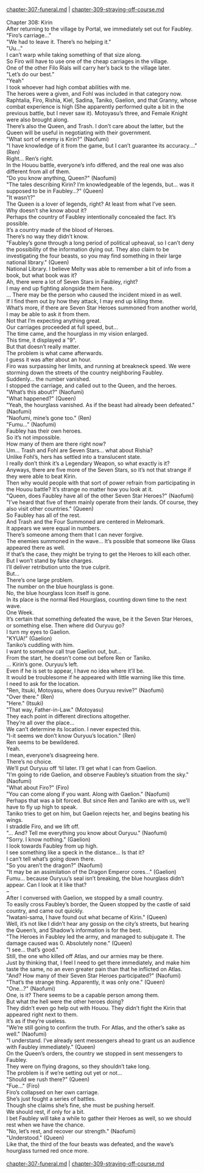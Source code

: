 [chapter-307-funeral.md](./chapter-307-funeral.md) | [chapter-309-straying-off-course.md](./chapter-309-straying-off-course.md) <br/>
<br/>
Chapter 308: Kirin<br/>
After returning to the village by Portal, we immediately set out for Faubley.<br/>
"Firo’s carriage…"<br/>
"We had to leave it. There’s no helping it."<br/>
"Uu…"<br/>
I can’t warp while taking something of that size along.<br/>
So Firo will have to use one of the cheap carriages in the village.<br/>
One of the other Filo Rials will carry her’s back to the village later.<br/>
"Let’s do our best."<br/>
"Yeah"<br/>
I took whoever had high combat abilities with me.<br/>
The heroes were a given, and Fohl was included in that category now.<br/>
Raphtalia, Firo, Rishia, Kiel, Sadina, Taniko, Gaelion, and that Granny, whose combat experience is high (She apparently performed quite a bit in the previous battle, but I never saw it). Motoyasu’s three, and Female Knight were also brought along.<br/>
There’s also the Queen, and Trash. I don’t care about the latter, but the Queen will be useful in negotiating with their government.<br/>
"What sort of enemy is Kirin?" (Naofumi)<br/>
"I have knowledge of it from the game, but I can’t guarantee its accuracy…." (Ren)<br/>
Right… Ren’s right.<br/>
In the Houou battle, everyone’s info differed, and the real one was also different from all of them.<br/>
"Do you know anything, Queen?" (Naofumi)<br/>
"The tales describing Kirin? I’m knowledgeable of the legends, but… was it supposed to be in Faubley…?" (Queen)<br/>
"It wasn’t?"<br/>
The Queen is a lover of legends, right? At least from what I’ve seen.<br/>
Why doesn’t she know about it?<br/>
Perhaps the country of Faubley intentionally concealed the fact. It’s possible.<br/>
It’s a country made of the blood of Heroes.<br/>
There’s no way they didn’t know.<br/>
"Faubley’s gone through a long period of political upheaval, so I can’t deny the possibility of the information dying out. They also claim to be investigating the four beasts, so you may find something in their large national library." (Queen)<br/>
National Library. I believe Melty was able to remember a bit of info from a book, but what book was it?<br/>
Ah, there were a lot of Seven Stars in Faubley, right?<br/>
I may end up fighting alongside them here.<br/>
… There may be the person who caused the incident mixed in as well.<br/>
If I find them out by how they attack, I may end up killing thme.<br/>
What’s more, if there are Seven Star Heroes summoned from another world, I may be able to ask it from them.<br/>
Not that I’m expecting anything great.<br/>
Our carriages proceeded at full speed, but…<br/>
The time came, and the hourglass in my vision enlarged.<br/>
This time, it displayed a "9".<br/>
But that doesn’t really matter.<br/>
The problem is what came afterwards.<br/>
I guess it was after about an hour.<br/>
Firo was surpassing her limits, and running at breakneck speed. We were storming down the streets of the country neighboring Faubley.<br/>
Suddenly… the number vanished.<br/>
I stopped the carriage, and called out to the Queen, and the heroes.<br/>
"What’s this about?" (Naofumi)<br/>
"What happened?" (Queen)<br/>
"Yeah, the hourglass vanished. As if the beast had already been defeated." (Naofumi)<br/>
"Naofumi, mine’s gone too." (Ren)<br/>
"Fumu…" (Naofumi)<br/>
Faubley has their own heroes.<br/>
So it’s not impossible.<br/>
How many of them are there right now?<br/>
Um… Trash and Fohl are Seven Stars… what about Rishia?<br/>
Unlike Fohl’s, hers has settled into a translucent state.<br/>
I really don’t think it’s a Legendary Weapon, so what exactly is it?<br/>
Anyways, there are five more of the Seven Stars, so it’s not that strange if they were able to beat Kirin.<br/>
Then why would people with that sort of power refrain from participating in the Houou battle? It’s strange no matter how you look at it.<br/>
"Queen, does Faubley have all of the other Seven Star Heroes?" (Naofumi)<br/>
"I’ve heard that five of them mainly operate from their lands. Of course, they also visit other countries." (Queen)<br/>
So Faubley has all of the rest.<br/>
And Trash and the Four Summoned are centered in Melromark.<br/>
It appears we were equal in numbers.<br/>
There’s someone among them that I can never forgive.<br/>
The enemies summoned in the wave… It’s possible that someone like Glass appeared there as well.<br/>
If that’s the case, they might be trying to get the Heroes to kill each other.<br/>
But I won’t stand by false charges.<br/>
I’ll deliver retribution unto the true culprit.<br/>
But…<br/>
There’s one large problem.<br/>
The number on the blue hourglass is gone.<br/>
No, the blue hourglass Icon itself is gone.<br/>
In its place is the normal Red Hourglass, counting down time to the next wave.<br/>
One Week.<br/>
It’s certain that something defeated the wave, be it the Seven Star Heroes, or something else. Then where did Ouryuu go?<br/>
I turn my eyes to Gaelion.<br/>
"KYUA!" (Gaelion)<br/>
Taniko’s cuddling with him.<br/>
I want to somehow call true Gaelion out, but…<br/>
From the start, he doesn’t come out before Ren or Taniko.<br/>
… Kirin’s gone. Ouryuu’s left.<br/>
Even if he is set to appear, I have no idea where it’ll be.<br/>
It would be troublesome if he appeared with little warning like this time.<br/>
I need to ask for the location.<br/>
"Ren, Itsuki, Motoyasu, where does Ouryuu revive?" (Naofumi)<br/>
"Over there." (Ren)<br/>
"Here." (Itsuki)<br/>
"That way, Father-in-Law." (Motoyasu)<br/>
They each point in different directions altogether.<br/>
They’re all over the place…<br/>
We can’t determine its location. I never expected this.<br/>
"I-it seems we don’t know Ouryuu’s location." (Ren)<br/>
Ren seems to be bewildered.<br/>
Yeah.<br/>
I mean, everyone’s disagreeing here.<br/>
There’s no choice.<br/>
We’ll put Ouryuu off ‘til later. I’ll get what I can from Gaelion.<br/>
"I’m going to ride Gaelion, and observe Faubley’s situation from the sky." (Naofumi)<br/>
"What about Firo?" (Firo)<br/>
"You can come along if you want. Along with Gaelion." (Naofumi)<br/>
Perhaps that was a bit forced. But since Ren and Taniko are with us, we’ll have to fly up high to speak.<br/>
Taniko tries to get on him, but Gaelion rejects her, and begins beating his wings.<br/>
I straddle Firo, and we lift off.<br/>
"… And? Tell me everything you know about Ouryuu." (Naofumi)<br/>
"Sorry. I know nothing." (Gaelion)<br/>
I look towards Faubley from up high.<br/>
I see something like a speck in the distance… Is that it?<br/>
I can’t tell what’s going down there.<br/>
"So you aren’t the dragon?" (Naofumi)<br/>
"It may be an assimilation of the Dragon Emperor cores…" (Gaelion)<br/>
Fumu… because Ouryuu’s seal isn’t breaking, the blue hourglass didn’t appear. Can I look at it like that?<br/>
–<br/>
After I conversed with Gaelion, we stopped by a small country.<br/>
To easily cross Faubley’s border, the Queen stopped by the castle of said country, and came out quickly.<br/>
"Iwatani-sama, I have found out what became of Kirin." (Queen)<br/>
Well, it’s not like I didn’t hear any gossip on the city’s streets, but hearing the Queen’s, and Shadow’s information is for the best.<br/>
"The Heroes in Faubley led the army, and managed to subjugate it. The damage caused was 0. Absolutely none." (Queen)<br/>
"I see… that’s good."<br/>
Still, the one who killed off Atlas, and our armies may be there.<br/>
Just by thinking that, I feel I need to get there immediately, and make him taste the same, no an even greater pain than that he inflicted on Atlas.<br/>
"And? How many of their Seven Star Heroes participated?" (Naofumi)<br/>
"That’s the strange thing. Apparently, it was only one." (Queen)<br/>
"One…?" (Naofumi)<br/>
One, is it? There seems to be a capable person among them.<br/>
But what the hell were the other heroes doing?<br/>
They didn’t even go help out with Houou. They didn’t fight the Kirin that appeared right next to them.<br/>
It’s as if they’re useless.<br/>
"We’re still going to confirm the truth. For Atlas, and the other’s sake as well." (Naofumi)<br/>
"I understand. I’ve already sent messengers ahead to grant us an audience with Faubley immediately." (Queen)<br/>
On the Queen’s orders, the country we stopped in sent messengers to Faubley.<br/>
They were on flying dragons, so they shouldn’t take long.<br/>
The problem is if we’re setting out yet or not…<br/>
"Should we rush there?" (Queen)<br/>
"Fue…" (Firo)<br/>
Firo’s collapsed on her own carriage.<br/>
She’s just fought a series of battles.<br/>
Though she claims she’s fine, she must be pushing herself.<br/>
We should rest, if only for a bit.<br/>
I bet Faubley will take a while to gather their Heroes as well, so we should rest when we have the chance.<br/>
"No, let’s rest, and recover our strength." (Naofumi)<br/>
"Understood." (Queen)<br/>
Like that, the third of the four beasts was defeated, and the wave’s hourglass turned red once more.<br/>
<br/>
[chapter-307-funeral.md](./chapter-307-funeral.md) | [chapter-309-straying-off-course.md](./chapter-309-straying-off-course.md) <br/>
